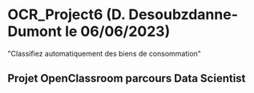 # OCR_Project6 (D. Desoubzdanne-Dumont le 06/06/2023)
"Classifiez automatiquement des biens de consommation"
## Projet OpenClassroom parcours Data Scientist
